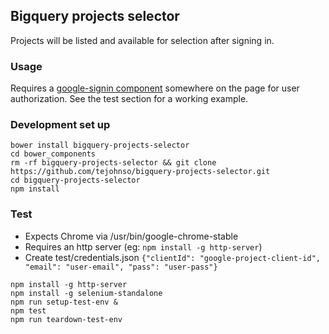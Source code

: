 ## Bigquery projects selector
Projects will be listed and available for selection after signing in.

### Usage
Requires a [google-signin component](https://elements.polymer-project.org/elements/google-signin) somewhere on the page for user authorization.  See the test section for a working example.

### Development set up
```
bower install bigquery-projects-selector
cd bower_components
rm -rf bigquery-projects-selector && git clone https://github.com/tejohnso/bigquery-projects-selector.git
cd bigquery-projects-selector
npm install
```

### Test

 - Expects Chrome via /usr/bin/google-chrome-stable
 - Requires an http server (eg: `npm install -g http-server`)
 - Create test/credentials.json `{"clientId": "google-project-client-id", "email": "user-email", "pass": "user-pass"}`


```
npm install -g http-server
npm install -g selenium-standalone
npm run setup-test-env &
npm test
npm run teardown-test-env
```
